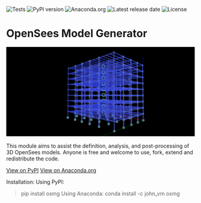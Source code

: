 ![Tests](https://github.com/ioannis-vm/OpenSees_Model_Generator/actions/workflows/tests.yml/badge.svg)
![PyPI version](https://badge.fury.io/py/osmg.svg)
![Anaconda.org](https://anaconda.org/john_vm/osmg/badges/version.svg)
![Latest release date](https://anaconda.org/john_vm/osmg/badges/version.svg)
![License](https://anaconda.org/john_vm/osmg/badges/license.svg)

# OpenSees Model Generator

![Screenshot](/img/teaser_image.png)

This module aims to assist the definition, analysis, and post-processing of 3D OpenSees models.
Anyone is free and welcome to use, fork, extend and redistribute the code.


[View on PyPI](https://pypi.org/project/osmg/)
[View on Anaconda.org](https://anaconda.org/john_vm/osmg/)

Installation:
Using PyPI:
> pip install osmg
Using Anaconda:
> conda install -c john_vm osmg
